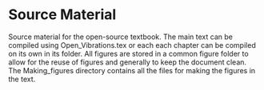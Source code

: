 # Source Material
Source material for the open-source textbook. The main text can be compiled using Open_Vibrations.tex or each each chapter can be compiled on its own in its folder. All figures are stored in a common figure folder to allow for the reuse of figures and generally to keep the document clean. The Making_figures directory contains all the files for making the figures in the text. 












